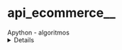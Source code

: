 # api_ecommerce__
<summary>
  Apython - algoritmos
</summary>

<details>
 python - devops
 python Base - LinuxTIPS
</details>
